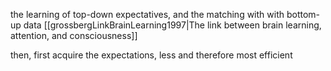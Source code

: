 the learning of top-down expectatives, and the matching with with bottom-up data
[[grossbergLinkBrainLearning1997|The link between brain learning, attention, and consciousness]]

then, first acquire the expectations, less and therefore most efficient